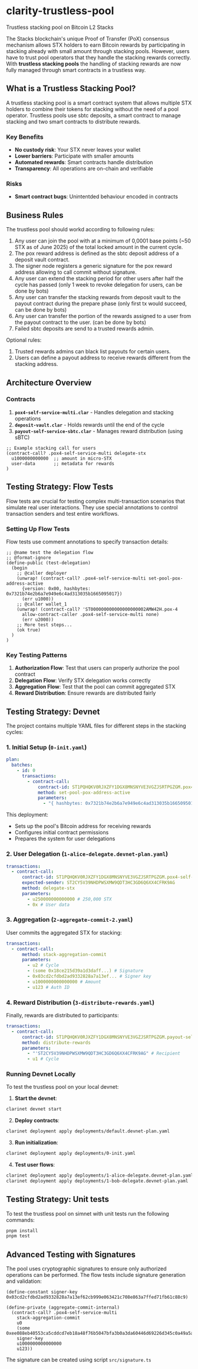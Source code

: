 # clarity-trustless-pool

Trustless stacking pool on Bitcoin L2 Stacks

The Stacks blockchain's unique Proof of Transfer (PoX) consensus mechanism allows STX holders to earn Bitcoin rewards by participating in stacking already with small amount through stacking pools. However, users have to trust pool operators that they handle the stacking rewards correctly. With **trustless stacking pools** the handling of stacking rewards are now fully managed through smart contracts in a trustless way.

## What is a Trustless Stacking Pool?

A trustless stacking pool is a smart contract system that allows multiple STX holders to combine their tokens for stacking without the need of a pool operator. Trustless pools use sbtc deposits, a smart contract to manage stacking and two smart contracts to distribute rewards.

### Key Benefits

- **No custody risk**: Your STX never leaves your wallet
- **Lower barriers**: Participate with smaller amounts
- **Automated rewards**: Smart contracts handle distribution
- **Transparency**: All operations are on-chain and verifiable

### Risks

- **Smart contract bugs**: Unintentded behaviour encoded in contracts

## Business Rules

The trustless pool should workd according to following rules:

1. Any user can join the pool with at a minimum of 0,0001 base points (~50 STX as of June 2025) of the total locked amount in the current cycle.
2. The pox reward address is defined as the sbtc deposit address of a deposit vault contract.
3. The signer node registers a generic signature for the pox reward address allowing to call commit without signature.
4. Any user can extend the stacking period for other users after half the cycle has passed (only 1 week to revoke delegation for users, can be done by bots)
5. Any user can transfer the stacking rewards from deposit vault to the payout contract during the prepare phase (only first tx would succeed, can be done by bots)
6. Any user can transfer the portion of the rewards assigned to a user from the payout contract to the user. (can be done by bots)
7. Failed sbtc deposits are send to a trusted rewards admin.

Optional rules:

1. Trusted rewards admins can black list payouts for certain users.
2. Users can define a payout address to receive rewards different from the stacking address.

## Architecture Overview

### Contracts

1. **`pox4-self-service-multi.clar`** - Handles delegation and stacking operations
1. **`deposit-vault.clar`** - Holds rewards until the end of the cycle
1. **`payout-self-service-sbtc.clar`** - Manages reward distribution (using sBTC)

```clarity
;; Example stacking call for users
(contract-call? .pox4-self-service-multi delegate-stx
  u1000000000000  ;; amount in micro-STX
  user-data       ;; metadata for rewards
)
```

## Testing Strategy: Flow Tests

Flow tests are crucial for testing complex multi-transaction scenarios that simulate real user interactions. They use special annotations to control transaction senders and test entire workflows.

### Setting Up Flow Tests

Flow tests use comment annotations to specify transaction details:

```clarity
;; @name test the delegation flow
;; @format-ignore
(define-public (test-delegation)
  (begin
    ;; @caller deployer
    (unwrap! (contract-call? .pox4-self-service-multi set-pool-pox-address-active
      {version: 0x00, hashbytes: 0x7321b74e2b6a7e949e6c4ad313035b1665095017})
      (err u1000))
    ;; @caller wallet_1
    (unwrap! (contract-call? 'ST000000000000000000002AMW42H.pox-4
      allow-contract-caller .pox4-self-service-multi none)
      (err u2000))
    ;; More test steps...
    (ok true)
  )
)
```

### Key Testing Patterns

1. **Authorization Flow**: Test that users can properly authorize the pool contract
2. **Delegation Flow**: Verify STX delegation works correctly
3. **Aggregation Flow**: Test that the pool can commit aggregated STX
4. **Reward Distribution**: Ensure rewards are distributed fairly

## Testing Strategy: Devnet

The project contains multiple YAML files for different steps in the stacking cycles:

### 1. Initial Setup (`0-init.yaml`)

```yaml
plan:
  batches:
    - id: 0
      transactions:
        - contract-call:
            contract-id: ST1PQHQKV0RJXZFY1DGX8MNSNYVE3VGZJSRTPGZGM.pox4-self-service-multi
            method: set-pool-pox-address-active
            parameters:
              - "{ hashbytes: 0x7321b74e2b6a7e949e6c4ad313035b1665095017, version: 0x00 }"
```

This deployment:

- Sets up the pool's Bitcoin address for receiving rewards
- Configures initial contract permissions
- Prepares the system for user delegations

### 2. User Delegation (`1-alice-delegate.devnet-plan.yaml`)

```yaml
transactions:
  - contract-call:
      contract-id: ST1PQHQKV0RJXZFY1DGX8MNSNYVE3VGZJSRTPGZGM.pox4-self-service-multi
      expected-sender: ST2CY5V39NHDPWSXMW9QDT3HC3GD6Q6XX4CFRK9AG
      method: delegate-stx
      parameters:
        - u250000000000000 # 250,000 STX
        - 0x # User data
```

### 3. Aggregation (`2-aggregate-commit-2.yaml`)

User commits the aggregated STX for stacking:

```yaml
transactions:
  - contract-call:
      method: stack-aggregation-commit
      parameters:
        - u2 # Cycle
        - (some 0x18ce215d39a1d3daff...) # Signature
        - 0x03cd2cfdbd2ad9332828a7a13ef... # Signer key
        - u1000000000000000 # Amount
        - u123 # Auth ID
```

### 4. Reward Distribution (`3-distribute-rewards.yaml`)

Finally, rewards are distributed to participants:

```yaml
transactions:
  - contract-call:
      contract-id: ST1PQHQKV0RJXZFY1DGX8MNSNYVE3VGZJSRTPGZGM.payout-self-service-sbtc
      method: distribute-rewards
      parameters:
        - "'ST2CY5V39NHDPWSXMW9QDT3HC3GD6Q6XX4CFRK9AG" # Recipient
        - u1 # Cycle
```

### Running Devnet Locally

To test the trustless pool on your local devnet:

1. **Start the devnet**:

```bash
clarinet devnet start
```

2. **Deploy contracts**:

```bash
clarinet deployment apply deployments/default.devnet-plan.yaml
```

3. **Run initialization**:

```bash
clarinet deployment apply deployments/0-init.yaml
```

4. **Test user flows**:

```bash
clarinet deployment apply deployments/1-alice-delegate.devnet-plan.yaml
clarinet deployment apply deployments/1-bob-delegate.devnet-plan.yaml
```

## Testing Strategy: Unit tests

To test the trustless pool on simnet with unit tests run the following commands:

```bash
pnpm install
pnpm test
```

## Advanced Testing with Signatures

The pool uses cryptographic signatures to ensure only authorized operations can be performed. The flow tests include signature generation and validation:

```clarity
(define-constant signer-key 0x03cd2cfdbd2ad9332828a7a13ef62cb999e063421c708e863a7ffed71fb61c88c9)

(define-private (aggregate-commit-internal)
  (contract-call? .pox4-self-service-multi
    stack-aggregation-commit
    u0
    (some 0xee088eb40553ca5cddcd7eb18a48f76b5047bfa3b0a3da60446d69226d345c0a49a5a709e74a7a21933fce837e5fee86caaca2dbc4f42391d7710380ad023caf00)
    signer-key
    u1000000000000000
    u123))
```

The signature can be created using script `src/signature.ts`

